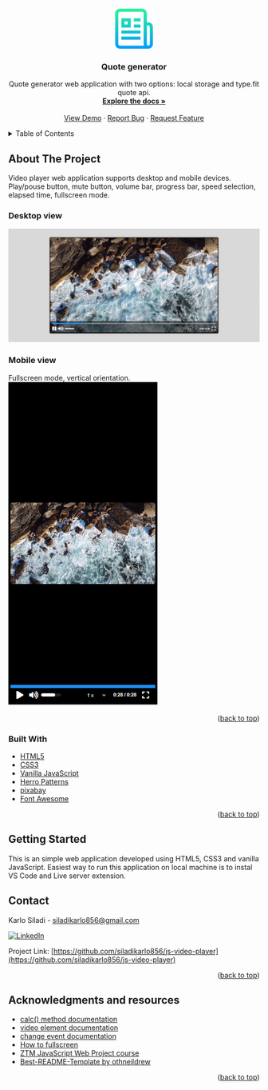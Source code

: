 <div id="top"></div>

<!-- PROJECT LOGO -->
<br />
<div align="center">
  <a href="https://github.com/siladikarlo856/js-video-player">
    <img src="images/logo.png" alt="Logo" width="80" height="80">
  </a>

<h3 align="center">Quote generator</h3>

  <p align="center">
    Quote generator web application with two options: local storage and type.fit quote api.
    <br />
    <a href="https://github.com/siladikarlo856/js-video-player"><strong>Explore the docs »</strong></a>
    <br />
    <br />
    <a href="siladikarlo856.github.io/js-video-player/">View Demo</a>
    ·
    <a href="https://github.com/siladikarlo856/js-video-player/issues">Report Bug</a>
    ·
    <a href="https://github.com/siladikarlo856/js-video-player/issues">Request Feature</a>
  </p>
</div>



<!-- TABLE OF CONTENTS -->
<details>
  <summary>Table of Contents</summary>
  <ol>
    <li>
      <a href="#about-the-project">About The Project</a>
      <ul>
        <li><a href="#built-with">Built With</a></li>
      </ul>
    </li>
    <li>
      <a href="#getting-started">Getting Started</a>
    <li><a href="#contact">Contact</a></li>
    <li><a href="#acknowledgments">Acknowledgments</a></li>
  </ol>
</details>



<!-- ABOUT THE PROJECT -->
## About The Project
Video player web application supports desktop and mobile devices. Play/pouse button, mute button, volume bar, progress bar, speed selection, elapsed time, fullscreen mode.

### Desktop view
[![Product Name Screen Shot][product-screenshot-desktop]](siladikarlo856.github.io/js-video-player/)

### Mobile view
Fullscreen mode, vertical orientation.
[![Product Name Screen Shot][product-screenshot-mobile]](siladikarlo856.github.io/js-video-player/)



<p align="right">(<a href="#top">back to top</a>)</p>



### Built With

* [HTML5](https://developer.mozilla.org/en-US/docs/Glossary/HTML5)
* [CSS3](https://developer.mozilla.org/en-US/docs/Web/CSS)
* [Vanilla JavaScript](https://developer.mozilla.org/en-US/docs/Web/JavaScript)
* [Herro Patterns](https://www.heropatterns.com/)
* [pixabay](https://pixabay.com/)
* [Font Awesome](https://fontawesome.com/v6.0/icons)



<p align="right">(<a href="#top">back to top</a>)</p>



<!-- GETTING STARTED -->
## Getting Started

This is an simple web application developed using HTML5, CSS3 and vanilla JavaScript. Easiest way to run this application on local machine is to instal VS Code and Live server extension.

<!-- CONTACT -->
## Contact


Karlo Siladi - siladikarlo856@gmail.com

[![LinkedIn][linkedin-shield]][linkedin-url]

Project Link: [https://github.com/siladikarlo856/js-video-player](https://github.com/siladikarlo856/js-video-player)

<p align="right">(<a href="#top">back to top</a>)</p>



<!-- ACKNOWLEDGMENTS -->
## Acknowledgments and resources

* [calc() method documentation](https://developer.mozilla.org/en-US/docs/Web/CSS/calc())
* [video element documentation](https://www.w3schools.com/tags/ref_av_dom.asp)
* [change event documentation](https://developer.mozilla.org/en-US/docs/Web/API/HTMLElement/change_event)
* [How to fullscreen](https://www.w3schools.com/howto/howto_js_fullscreen.asp)
* [ZTM JavaScript Web Project course](https://www.udemy.com/course/javascript-web-projects-to-build-your-portfolio-resume/)
* [Best-README-Template by othneildrew](https://github.com/othneildrew/Best-README-Template)

<p align="right">(<a href="#top">back to top</a>)</p>

<!-- MARKDOWN LINKS & IMAGES -->
<!-- https://www.markdownguide.org/basic-syntax/#reference-style-links -->
[linkedin-shield]: https://img.shields.io/badge/-LinkedIn-black.svg?style=for-the-badge&logo=linkedin&colorB=555
[linkedin-url]: https://linkedin.com/in/karlosiladi
[product-screenshot-desktop]: images/screenshot_desktop_view.png
[product-screenshot-mobile]: images/screenshot_mobile_view.png